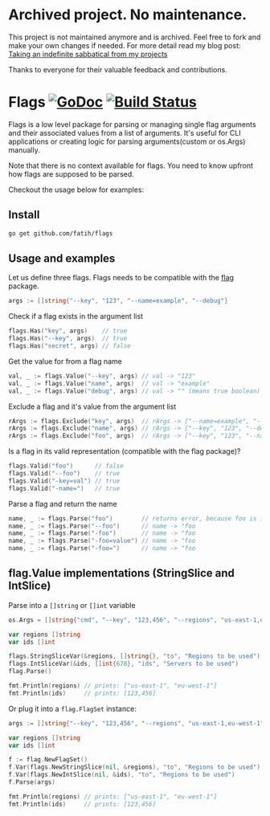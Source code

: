 # Archived project. No maintenance. 

This project is not maintained anymore and is archived. Feel free to fork and
make your own changes if needed. For more detail read my blog post: [Taking an indefinite sabbatical from my projects](https://arslan.io/2018/10/09/taking-an-indefinite-sabbatical-from-my-projects/)

Thanks to everyone for their valuable feedback and contributions.


# Flags [![GoDoc](http://img.shields.io/badge/go-documentation-blue.svg?style=flat-square)](http://godoc.org/github.com/fatih/flags) [![Build Status](http://img.shields.io/travis/fatih/flags.svg?style=flat-square)](https://travis-ci.org/fatih/flags)


Flags is a low level package for parsing or managing single flag arguments and
their associated values from a list of arguments. It's useful for CLI
applications or creating logic for parsing arguments(custom or os.Args)
manually. 

Note that there is no context available for flags. You need to know upfront how
flags are supposed to be parsed.

Checkout the usage below for examples:

## Install

```bash
go get github.com/fatih/flags
```

## Usage and examples

Let us define three flags. Flags needs to be compatible with the
[flag](https://golang.org/pkg/flag/) package.

```go
args := []string{"--key", "123", "--name=example", "--debug"}
```

Check if a flag exists in the argument list

```go
flags.Has("key", args)    // true
flags.Has("--key", args)  // true
flags.Has("secret", args) // false
```

Get the value for from a flag name

```go
val, _ := flags.Value("--key", args) // val -> "123"
val, _ := flags.Value("name", args)  // val -> "example"
val, _ := flags.Value("debug", args) // val -> "" (means true boolean)
```

Exclude a flag and it's value from the argument list

```go
rArgs := flags.Exclude("key", args)  // rArgs -> ["--name=example", "--debug"]
rArgs := flags.Exclude("name", args) // rArgs -> ["--key", "123", "--debug"]
rArgs := flags.Exclude("foo", args)  // rArgs -> ["--key", "123", "--name=example "--debug"]
```

Is a flag in its valid representation (compatible with the flag package)?

```go
flags.Valid("foo")      // false
flags.Valid("--foo")    // true
flags.Valid("-key=val") // true
flags.Valid("-name=")   // true
```

Parse a flag and return the name

```go
name, _ := flags.Parse("foo")        // returns error, because foo is invalid
name, _ := flags.Parse("--foo")      // name -> "foo
name, _ := flags.Parse("-foo")       // name -> "foo
name, _ := flags.Parse("-foo=value") // name -> "foo
name, _ := flags.Parse("-foo=")      // name -> "foo
```

## flag.Value implementations (StringSlice and IntSlice)

Parse into a `[]string` or `[]int` variable

```go
os.Args = []string{"cmd", "--key", "123,456", "--regions", "us-east-1,eu-west-1"}

var regions []string
var ids []int

flags.StringSliceVar(&regions, []string{}, "to", "Regions to be used")
flags.IntSliceVar(&ids, []int{678}, "ids", "Servers to be used")
flag.Parse()

fmt.Println(regions) // prints: ["us-east-1", "eu-west-1"]
fmt.Println(ids)     // prints: [123,456]
```

Or plug it into a `flag.FlagSet` instance:

```go
args := []string{"--key", "123,456", "--regions", "us-east-1,eu-west-1"}

var regions []string
var ids []int

f := flag.NewFlagSet()
f.Var(flags.NewStringSlice(nil, &regions), "to", "Regions to be used")
f.Var(flags.NewIntSlice(nil, &ids), "to", "Regions to be used")
f.Parse(args)

fmt.Println(regions) // prints: ["us-east-1", "eu-west-1"]
fmt.Println(ids)     // prints: [123,456]
```
